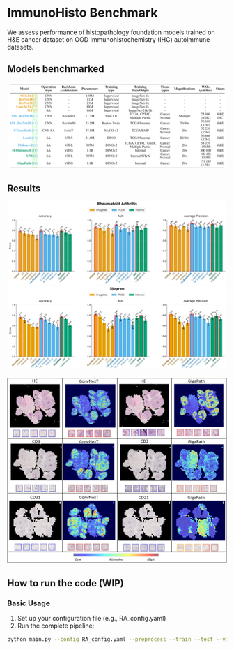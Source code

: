 
# ImmunoHisto Benchmark

We assess performance of histopathology foundation models trained on H&E cancer 
dataset on OOD Immunohistochemistry (IHC) autoimmune datasets. 

## Models benchmarked

![models_benchmarked.png](models_benchmarked.png)

## Results

<p align="center">
<img src="RA_results.png" alt="drawing" width="500"/>
<img src="Sjogren_results.png" alt="drawing" width="500"/>
</p>

<p align="center">
<img src="heatmap_visualisation.png" alt="drawing" width="1000"/>
</p>

## How to run the code (WIP)

### Basic Usage

1. Set up your configuration file (e.g., RA_config.yaml)
2. Run the complete pipeline:

```bash
python main.py --config RA_config.yaml --preprocess --train --test --visualise
```